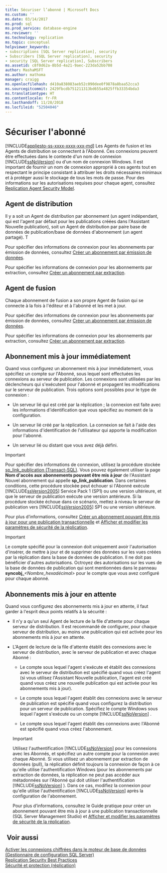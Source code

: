 ```yaml
---
title: Sécuriser l’abonné | Microsoft Docs
ms.custom: ''
ms.date: 03/14/2017
ms.prod: sql
ms.prod_service: database-engine
ms.reviewer: ''
ms.technology: replication
ms.topic: conceptual
helpviewer_keywords:
- subscriptions [SQL Server replication], security
- Subscribers [SQL Server replication], security
- security [SQL Server replication], Subscribers
ms.assetid: c8f0d62a-8b5d-4a21-9aec-223da52bb708
author: MashaMSFT
ms.author: mathoma
manager: craigg
ms.openlocfilehash: d410a838083aeb52c090dee0f9878a8baa52cca3
ms.sourcegitcommit: 2429fbcdb751211313bd655a4825ffb33354bda3
ms.translationtype: HT
ms.contentlocale: fr-FR
ms.lasthandoff: 11/28/2018
ms.locfileid: "52504046"
---
```

# <a name="secure-the-subscriber"></a>Sécuriser l'abonné
[!INCLUDE[appliesto-ss-xxxx-xxxx-xxx-md](../../../includes/appliesto-ss-xxxx-xxxx-xxx-md.md)]
  Les Agents de fusion et les Agents de distribution se connectent à l'Abonné. Ces connexions peuvent être effectuées dans le contexte d'un nom de connexion [!INCLUDE[ssNoVersion](../../../includes/ssnoversion-md.md)] ou d'un nom de connexion Windows. Il est important de fournir un nom de connexion approprié à ces agents tout en respectant le principe consistant à attribuer les droits nécessaires minimaux et à protéger aussi le stockage de tous les mots de passe. Pour des informations sur les autorisations requises pour chaque agent, consultez [Replication Agent Security Model](../../../relational-databases/replication/security/replication-agent-security-model.md).  
  
## <a name="distribution-agent"></a>Agent de distribution  
 Il y a soit un Agent de distribution par abonnement (un agent indépendant, qui est l'agent par défaut pour les publications créées dans l'Assistant Nouvelle publication), soit un Agent de distribution par paire base de données de publication/base de données d'abonnement (un agent partagé). T  
  
 Pour spécifier des informations de connexion pour les abonnements par émission de données, consultez [Créer un abonnement par émission de données](../../../relational-databases/replication/create-a-push-subscription.md).  
  
 Pour spécifier les informations de connexion pour les abonnements par extraction, consultez [Créer un abonnement par extraction](../../../relational-databases/replication/create-a-pull-subscription.md).  
  
## <a name="merge-agent"></a>Agent de fusion  
 Chaque abonnement de fusion a son propre Agent de fusion qui se connecte à la fois à l'éditeur et à l'abonné et les met à jour.  
  
 Pour spécifier des informations de connexion pour les abonnements par émission de données, consultez [Créer un abonnement par émission de données](../../../relational-databases/replication/create-a-push-subscription.md).  
  
 Pour spécifier les informations de connexion pour les abonnements par extraction, consultez [Créer un abonnement par extraction](../../../relational-databases/replication/create-a-pull-subscription.md).  
  
## <a name="immediate-updating-subscriptions"></a>Abonnement mis à jour immédiatement  
 Quand vous configurez un abonnement mis à jour immédiatement, vous spécifiez un compte sur l'Abonné, sous lequel sont effectuées les connexions au serveur de publication. Les connexions sont utilisées par les déclencheurs qui s'exécutent pour l'abonné et propagent les modifications sur le serveur de publication. Trois options sont possibles pour le type de connexion :  
  
-   Un serveur lié qui est créé par la réplication ; la connexion est faite avec les informations d'identification que vous spécifiez au moment de la configuration.  
  
-   Un serveur lié créé par la réplication. La connexion se fait à l'aide des informations d'identification de l'utilisateur qui apporte la modification pour l'abonné.  
  
-   Un serveur lié ou distant que vous avez déjà défini.  
  
> [!IMPORTANT]  
>  Pour spécifier des informations de connexion, utilisez la procédure stockée [sp_link_publication &#40;Transact-SQL&#41;](../../../relational-databases/system-stored-procedures/sp-link-publication-transact-sql.md). Vous pouvez également utiliser la page **Nom d'accès aux abonnements pouvant être mis à jour** de l'Assistant Nouvel abonnement qui appelle **sp_link_publication**. Dans certaines conditions, cette procédure stockée peut échouer si l'Abonné exécute [!INCLUDE[ssVersion2005](../../../includes/ssversion2005-md.md)] Service Pack 1 (SP1) ou une version ultérieure, et que le serveur de publication exécute une version antérieure. Si la procédure stockée échoue dans ce scénario, mettez à niveau le serveur de publication vers [!INCLUDE[ssVersion2005](../../../includes/ssversion2005-md.md)] SP1 ou une version ultérieure.  
  
 Pour plus d’informations, consultez [Créer un abonnement pouvant être mis à jour pour une publication transactionnelle](../../../relational-databases/replication/publish/create-updatable-subscription-to-transactional-publication.md) et [Afficher et modifier les paramètres de sécurité de la réplication](../../../relational-databases/replication/security/view-and-modify-replication-security-settings.md).  
  
> [!IMPORTANT]  
>  Le compte spécifié pour la connexion doit uniquement avoir l'autorisation d'insérer, de mettre à jour et de supprimer des données sur les vues créées par la réplication dans la base de données de publication. Il ne doit pas bénéficier d'autres autorisations. Octroyez des autorisations sur les vues de la base de données de publication qui sont mentionnées dans le panneau **syncobj_**_\<Nombre_hexadécimal>_ pour le compte que vous avez configuré pour chaque abonné.  
  
## <a name="queued-updating-subscriptions"></a>Abonnements mis à jour en attente  
 Quand vous configurez des abonnements mis à jour en attente, il faut garder à l'esprit deux points relatifs à la sécurité :  
  
-   Il n'y a qu'un seul Agent de lecture de la file d'attente pour chaque serveur de distribution. Il est recommandé de configurer, pour chaque serveur de distribution, au moins une publication qui est activée pour les abonnements mis à jour en attente.  
  
-   L'Agent de lecture de la file d'attente établit des connexions avec le serveur de distribution, avec le serveur de publication et avec chaque Abonné :  
  
    -   Le compte sous lequel l'agent s'exécute et établit des connexions avec le serveur de distribution est spécifié quand vous créez l'agent (si vous utilisez l'Assistant Nouvelle publication, l'agent est créé quand vous créez une nouvelle publication qui est activée pour les abonnements mis à jour).  
  
    -   Le compte sous lequel l'agent établit des connexions avec le serveur de publication est spécifié quand vous configurez la distribution pour un serveur de publication. Spécifiez le compte Windows sous lequel l'agent s'exécute ou un compte [!INCLUDE[ssNoVersion](../../../includes/ssnoversion-md.md)] .  
  
    -   Le compte sous lequel l'agent établit des connexions avec l'Abonné est spécifié quand vous créez l'abonnement.  
  
    > [!IMPORTANT]  
    >  Utilisez l'authentification [!INCLUDE[ssNoVersion](../../../includes/ssnoversion-md.md)] pour les connexions avec les Abonnés, et spécifiez un autre compte pour la connexion avec chaque Abonné. Si vous utilisez un abonnement par extraction de données (pull), la réplication définit toujours la connexion de façon à ce qu'elle utilise l'authentification Windows (pour les abonnements par extraction de données, la réplication ne peut pas accéder aux métadonnées sur l'Abonné qui doit utiliser l'authentification [!INCLUDE[ssNoVersion](../../../includes/ssnoversion-md.md)] ). Dans ce cas, modifiez la connexion pour qu'elle utilise l'authentification [!INCLUDE[ssNoVersion](../../../includes/ssnoversion-md.md)] après la configuration de l'abonnement.  
  
     Pour plus d’informations, consultez le Guide pratique pour créer un abonnement pouvant être mis à jour à une publication transactionnelle (SQL Server Management Studio) et [Afficher et modifier les paramètres de sécurité de la réplication](../../../relational-databases/replication/security/view-and-modify-replication-security-settings.md).  
  
## <a name="see-also"></a> Voir aussi  
 [Activer les connexions chiffrées dans le moteur de base de données &#40;Gestionnaire de configuration SQL Server&#41;](../../../database-engine/configure-windows/enable-encrypted-connections-to-the-database-engine.md)   
 [Replication Security Best Practices](../../../relational-databases/replication/security/replication-security-best-practices.md)   
 [Sécurité et protection &#40;réplication&#41;](../../../relational-databases/replication/security/security-and-protection-replication.md)  
  
  
